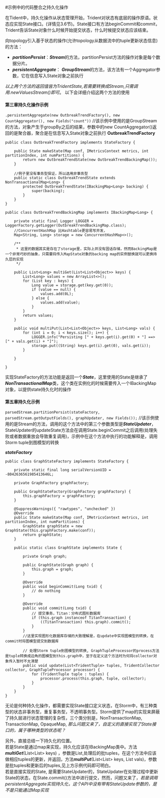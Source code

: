 #示例中的代码整合之持久化操作

在Tident中，持久化操作从状态管理开始，Trident对状态有底层的操作原语。状态应实现State接口。(详情见3.6节)。State接口有方法beginCommit和commit，Trident告诉State对象什么时候开始提交状态，什么时候提交状态应该结束。

向topology引入基于状态的操作(允许topology从数据流中的tuple更新状态信息)的方法：

+ ***partitionPersist***：***Stream***的方法，partitionPersist方法的操作对象是每个数据分片。
+ ***persistentAggregate***： ***GroupStream***的方法，该方法有一个Aggregator参数，它在信息写入State对象之前执行

*以上两个方法的返回值皆为TridentState,若需要转换成Stream,只需调用.newValuesStream()即可*。
以下会详细介绍这两个方法的使用

#### 第三章持久化操作示例
`.persistentAggregate(new OutbreakTrendFactory(), new CountAggregator(), new Fields("count"))`
//该示例中使用的是GroupStream的方法，对象产生于groupBy之后的结果，参数中的new CountAggregator()返回的是聚合器，聚合是在信息写入State对象之前执行
**OutbreakTrendFactory**


	public class OutbreakTrendFactory implements StateFactory {
	
		public State makeState(Map conf, IMetricsContext metrics, int partitionIndex, int numPartitions) {
			return new OutbreakTrendState(new OutbreakTrendBackingMap());
		}
		
		//例子里没有事务型保证，所以选用非事务型  
		public static class OutbreakTrendState extends NonTransactionalMap<Long> {
			protected OutbreakTrendState(IBackingMap<Long> backing) {
				super(backing);
			}
		}
	}

	public class OutbreakTrendBackingMap implements IBackingMap<Long> {
	
		private static final Logger LOGGER = LoggerFactory.getLogger(OutbreakTrendBackingMap.class);
		//ConcurrentHashMap 比Hashtable更容易写并发，
		Map<String, Long> storage = new ConcurrentHashMap<>();
		
		/**
		 * 这里的数据其实是存在了storage里，实际上并没有固话存储，然而BackingMap是一个非常巧妙的抽象，只需要将传入MapState对象的backing map的实例替换就可以更换持久层的实现
		 */
	
		public List<Long> multiGet(List<List<Object>> keys) {
			List<Long> values = new ArrayList<>();
			for (List key : keys) {
				Long value = storage.get(key.get(0));
				if (value == null) {
					values.add(0L);
				} else {
					values.add(value);
				}
			}
			return values;
		}
	
		public void multiPut(List<List<Object>> keys, List<Long> vals) {
			for (int i = 0; i < keys.size(); i++) {
				LOGGER.info("Persisting [" + keys.get(i).get(0) + "] ==> [" + vals.get(i) + "]");
				storage.put((String) keys.get(i).get(0), vals.get(i));
			}
	
		}
	
	}


实现StateFactory的方法功能是返回一个***State***，这里使用的State是继承了***NonTransactionalMap***类，这个类在实例化的时候需要传入一个IBackingMap对象，以提供state持久化时的操作


#### 第五章持久化示例
`
parsedStream.partitionPersist(stateFactory, parsedStream.getOutputFields(), graphUpdater, new Fields());
`
//该示例使用的是Stream的方法，调用的这个方法中的第三个参数类型是***StateUpdater***，StateUpdater的updateState方法会在调用State.beginCommit之后调用(处理失败或者数据重放会导致重复调用)，示例中在这个方法中执行的功能解释是，调用Storm tuple到图模型的转换

***stateFactory***


	public class GraphStateFactory implements StateFactory {
	
		private static final long serialVersionUID = -8042636561985413646L;
	
		private GraphFactory graphFactory;
	
		public GraphStateFactory(GraphFactory graphFactory) {
			this.graphFactory = graphFactory;
		}
	
		@SuppressWarnings({ "rawtypes", "unchecked" })
		@Override
		public State makeState(Map conf, IMetricsContext metrics, int partitionIndex, int numPartitions) {
			GraphState graphState = new GraphState(this.graphFactory.make(conf));
			return graphState;
		}
	
		public static class GraphState implements State {
	
			private Graph graph;
	
			public GraphState(Graph graph) {
				this.graph = graph;
			}
	
			@Override
			public void beginCommit(Long txid) {
				// do nothing
			}
	
			@Override
			public void commit(Long txid) {
				// 提交事务，Titan：分布式图形数据库
				if (this.graph instanceof TitanTransaction) {
					((TitanTransaction) this.graph).commit();
				}
			}
			//这里实现图形化数据库存储的大致理解是，在update中实现图模型的转换，在commit时将图模型提交到数据库
	
			// 处理Storm tuple到图模型的转换, GraphTupleProcessor的process方法是tuple转换成边角的图模型到this.graph中，至于在定义这个方法时为何将collector对象传入暂时不太清楚
			public void update(List<TridentTuple> tuples, TridentCollector collector, GraphTupleProcessor processor) {
				for (TridentTuple tuple : tuples) {
					processor.process(this.graph, tuple, collector);
				}
			}
		}
	}




无论是何种持久化操作，都需要实现State接口定义状态，在Storm中，有三种类型的状态非事务型，重复事务型，不透明事务型。Storm提供了map的实现来屏蔽了持久层进行状态管理的复杂性，三个类分别是，NonTransactionMap, TransactionMap, OpaqueMap, *那么问题又来了，自定义的直接实现了State接口的，属于哪种类型的状态呢？*


另外，直接总结一下持久化的位置。  
若是State是通过map来实现，持久化应该在IBackingMap类中。方法***multiGet***(List<List<Object>> keys) ，参数是List<tuples>,处理后的批tuples，在这个方法中应该做相应tuples的更新，并返回，方法***multiPut***(List<List<Object>> keys, List<Long> vals)，参数是批tuples和更新后的tuples,见上方示例代码即可明白。  
若是直接实现的State, 是需要StateUpdater的，StateUpdater在处理过程中更新State的状态，在State.commit()方法中进行提交，然而，问题又来了，*若是调用persistentAggregate实现持久化，这个API中没有带有StateUpdate参数的，是不是只能通过Map实现*